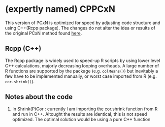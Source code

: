 # (expertly named) CPPCxN
This version of PCxN is optimized for speed by adjusting code structure and using C++(Rcpp package). The changes do not alter the idea or results of the original PCxN method found [here](http://journals.plos.org/ploscompbiol/article?id=10.1371/journal.pcbi.1006042). 

## Rcpp (C++)
The Rcpp package is widely used to speed-up R scripts by using lower level C++ calculations, majorly decreasing looping overheads. A large number of R functions are supported by the package (e.g. `colMeans()`) but inevitably a few have to be implemented manually, or worst case imported from R (e.g. `cor.shrink()`).



## Notes about the code
1. In Shrink(P)Cor : currently I am importing the cor.shrink function from R and run in C++. Altought the results are identical, this is not speed optimized. The optimal solution would be using a pure C++ function 
